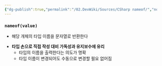 ```yaml
---
{"dg-publish":true,"permalink":"/02.DevWiki/Sources/CSharp nameof/","noteIcon":"","created":"2024-10-06T14:31:28.000+09:00","updated":"2025-07-19T22:58:36.956+09:00"}
---
```


### `nameof(value)`
* 해당 개체의 타입 이름을 문자열로 반환한다
- **타입 손으로 직접 작성 대비 가독성과 유지보수에 유리**
    - 타입의 이름을 출력한다는 의도가 명확
    - 타입 이름이 변경되어도 수동으로 변경할 필요 없어짐